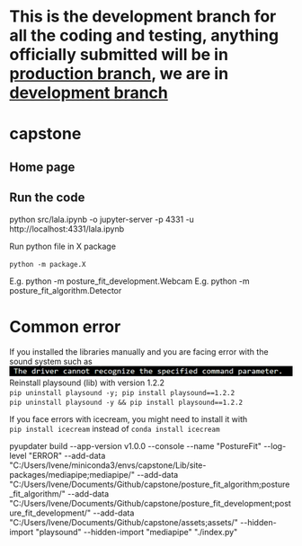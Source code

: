 # This is the development branch for all the coding and testing, anything officially submitted will be in [production branch](https://github.com/Kamikamer/capstone/tree/main), we are in [development branch](https://github.com/Kamikamer/capstone/tree/development)

# capstone

## Home page

## Run the code

python src/lala.ipynb -o jupyter-server -p 4331 -u http://localhost:4331/lala.ipynb

Run python file in X package

``python -m package.X``

E.g. python -m posture_fit_development.Webcam
E.g. python -m posture_fit_algorithm.Detector

# Common error

If you installed the libraries manually and you are facing error with the sound system such as ![The driver cannot recognize the spececified command parameter.](/assets/driver_error_sp.png)<br>
Reinstall playsound (lib) with version 1.2.2  
`pip uninstall playsound -y; pip install playsound==1.2.2`  
`pip uninstall playsound -y && pip install playsound==1.2.2`

If you face errors with icecream, you might need to install it with  
`pip install icecream` instead of `conda install icecream`

pyupdater build --app-version v1.0.0 --console --name "PostureFit" --log-level "ERROR" --add-data "C:/Users/Ivene/miniconda3/envs/capstone/Lib/site-packages/mediapipe;mediapipe/" --add-data "C:/Users/Ivene/Documents/Github/capstone/posture_fit_algorithm;posture_fit_algorithm/" --add-data "C:/Users/Ivene/Documents/Github/capstone/posture_fit_development;posture_fit_development/" --add-data "C:/Users/Ivene/Documents/Github/capstone/assets;assets/" --hidden-import "playsound" --hidden-import "mediapipe" "./index.py"
